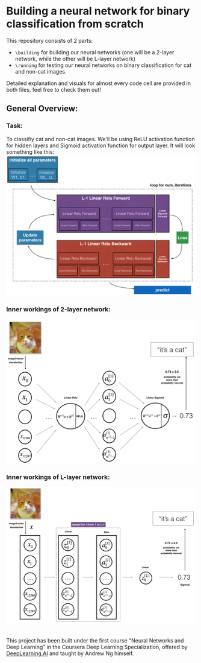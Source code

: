 # Building a neural network for binary classification from scratch

This repository consists of 2 parts: 
- `\building` for building our neural networks (one will be a 2-layer network, while the other will be L-layer network)
-  `\running` for testing our neural networks on binary classification for cat and non-cat images.

Detailed explanation and visuals for almost every code cell are provided in both files, feel free to check them out!

## General Overview:

### Task: 
To classifiy cat and non-cat images. We'll be using ReLU activation function for hidden layers and Sigmoid activation function for output layer. It will look something like this:
![neural network img](building/images/outline.png)

### Inner workings of 2-layer network:

![2 layer neural network img](running/images/2layerNN_kiank.png)

### Inner workings of L-layer network:

![2 layer neural network img](running/images/LlayerNN_kiank.png)

<br>This project has been built under the first course "Neural Networks and Deep Learning" in the Coursera Deep Learning Specialization, offered by [DeepLearning.AI](https://www.deeplearning.ai/) and taught by Andrew Ng himself. 
